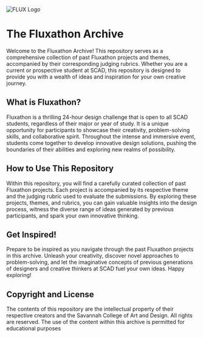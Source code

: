 ![FLUX Logo](https://i.imgur.com/ofZ6YlT.png)

# The Fluxathon Archive
Welcome to the Fluxathon Archive! This repository serves as a comprehensive collection of past Fluxathon projects and themes, accompanied by their corresponding judging rubrics. Whether you are a current or prospective student at SCAD, this repository is designed to provide you with a wealth of ideas and inspiration for your own creative journey.

## What is Fluxathon?
Fluxathon is a thrilling 24-hour design challenge that is open to all SCAD students, regardless of their major or year of study. It is a unique opportunity for participants to showcase their creativity, problem-solving skills, and collaborative spirit. Throughout the intense and immersive event, students come together to develop innovative design solutions, pushing the boundaries of their abilities and exploring new realms of possibility.

## How to Use This Repository
Within this repository, you will find a carefully curated collection of past Fluxathon projects. Each project is accompanied by its respective theme and the judging rubric used to evaluate the submissions. By exploring these projects, themes, and rubrics, you can gain valuable insights into the design process, witness the diverse range of ideas generated by previous participants, and spark your own innovative thinking.

## Get Inspired!
Prepare to be inspired as you navigate through the past Fluxathon projects in this archive. Unleash your creativity, discover novel approaches to problem-solving, and let the imaginative concepts of previous generations of designers and creative thinkers at SCAD fuel your own ideas. Happy exploring!

## Copyright and License
The contents of this repository are the intellectual property of their respective creators and the Savannah College of Art and Design. All rights are reserved. The use of the content within this archive is permitted for educational purposes
